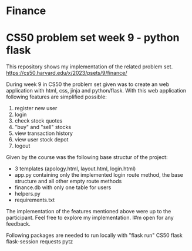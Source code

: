 # Finance
# CS50 problem set week 9 - python flask
This repository shows my implementation of the related problem set.
https://cs50.harvard.edu/x/2023/psets/9/finance/

During week 9 in CS50 the problem set given was to create an web application with html, css, jinja and python/flask.
With this web application following features are simplified possible:
1. register new user
2. login
3. check stock quotes
4. "buy" and "sell" stocks
5. view transaction history
6. view user stock depot
7. logout

Given by the course was the following base structur of the project:
- 3 templates (apology.html, layout.html, login.html) 
- app.py containing only the implemented login route method, the base structure and all other empty route methods
- finance.db with only one table for users
- helpers.py
- requirements.txt

The implementation of the features mentioned above were up to the participant.
Feel free to explore my implementation. I#m open for any feedback.

Following packages are needed to run locally with "flask run"
CS50
flask
flask-session
requests
pytz
